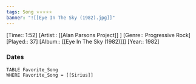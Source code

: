 ```yaml
---
tags: Song ⭐⭐⭐⭐⭐ 
banner: "![[Eye In The Sky (1982).jpg]]"
---
```

[Time:: 1:52]
[Artist:: [[Alan Parsons Project]] ]
[Genre:: Progressive Rock]
[Played:: 37]
[Album:: [[Eye In The Sky (1982)]]]
[Year:: 1982]
### Dates
````dataview
TABLE Favorite_Song
WHERE Favorite_Song = [[Sirius]]
````